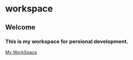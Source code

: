 # workspace

## Welcome
### This is my workspace for persional development.

[My WorkSpace](https://kawano-020.github.io/workspace/)
